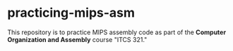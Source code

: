 # practicing-mips-asm

This repository is to practice MIPS assembly code as part of the **Computer Organization and Assembly** course "ITCS 321."
